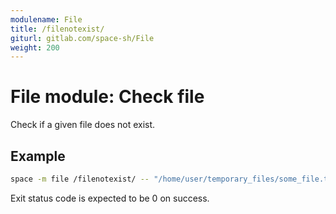 ```yaml
---
modulename: File
title: /filenotexist/
giturl: gitlab.com/space-sh/File
weight: 200
---
```

# File module: Check file

Check if a given file does not exist.  

## Example

```sh
space -m file /filenotexist/ -- "/home/user/temporary_files/some_file.txt"
```

Exit status code is expected to be 0 on success.
